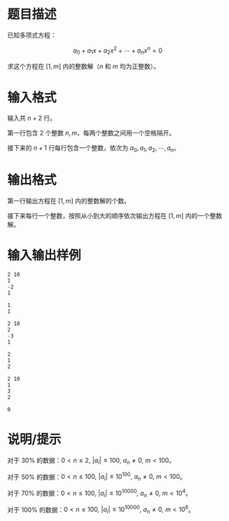 # 题目描述

已知多项式方程：

$$a_0+a_{1}x+a_{2}x^2+\cdots+a_{n}x^n=0$$

求这个方程在 $[1,m]$  内的整数解（$n$ 和 $m$ 均为正整数）。

# 输入格式

输入共 $n+2$ 行。

第一行包含 $2$ 个整数 $n,m$，每两个整数之间用一个空格隔开。

接下来的 $n+1$ 行每行包含一个整数，依次为 $a_0,a_1,a_2,\cdots,a_n$。

# 输出格式

第一行输出方程在 $[1,m]$ 内的整数解的个数。

接下来每行一个整数，按照从小到大的顺序依次输出方程在 $[1,m]$ 内的一个整数解。

# 输入输出样例

```input1
2 10
1
-2
1
```

```output1
1
1
```

```input2
2 10
2
-3
1
```

```output2
2
1
2
```

```input3
2 10
1
3
2
```

```output3
0
```

# 说明/提示

对于 $30 \%$ 的数据：$0 < n \leq 2,~|a_i| \leq 100,~a_n \neq 0,~m<100$。

对于 $50 \%$ 的数据：$0 < n \leq 100,~|a_i| \leq {10}^{100},~a_n \neq 0,~m<100$。

对于 $70 \%$ 的数据：$0 < n \leq 100,~|a_i| \leq {10}^{10000},~a_n \neq 0,~m<{10}^4$。

对于 $100 \%$ 的数据：$0 < n \leq 100,~|a_i| \leq {10}^{10000},~a_n \neq 0,~m<{10}^6$。
